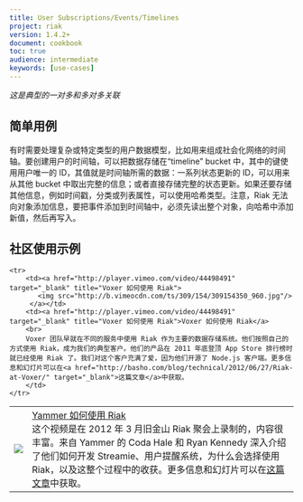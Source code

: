 ```yaml
---
title: User Subscriptions/Events/Timelines
project: riak
version: 1.4.2+
document: cookbook
toc: true
audience: intermediate
keywords: [use-cases]
---
```


*这是典型的一对多和多对多关联*

## 简单用例

有时需要处理复杂或特定类型的用户数据模型，比如用来组成社会化网络的时间轴。要创建用户的时间轴，可以把数据存储在“timeline” bucket 中，其中的键使用用户唯一的 ID，其值就是时间轴所需的数据：一系列状态更新的 ID，可以用来从其他 bucket 中取出完整的信息；或者直接存储完整的状态更新。如果还要存储其他信息，例如时间戳，分类或列表属性，可以使用哈希类型。注意，Riak 无法向对象添加信息，要把事件添加到时间轴中，必须先读出整个对象，向哈希中添加新值，然后再写入。

## 社区使用示例

<table class="links">
    <tr>
        <td><a href="http://player.vimeo.com/video/21598799" target="_blank" title="Yammer 如何使用 Riak">
           <img src="http://b.vimeocdn.com/ts/139/033/139033664_640.jpg"/>
         </a></td>
        <td><a href="http://player.vimeo.com/video/21598799" target="_blank" title="Yammer 如何使用 Riak">Yammer 如何使用 Riak</a>
        <br>
        这个视频是在 2012 年 3 月旧金山 Riak 聚会上录制的，内容很丰富。来自 Yammer 的 Coda Hale 和 Ryan Kennedy 深入介绍了他们如何开发 Streamie、用户提醒系统，为什么会选择使用 Riak，以及这整个过程中的收获。更多信息和幻灯片可以在<a href="http://basho.com/blog/technical/2011/03/28/Riak-and-Scala-at-Yammer/" target="_blank">这篇文章</a>中获取。
        </td>
    </tr>

    <tr>
        <td><a href="http://player.vimeo.com/video/44498491" target="_blank" title="Voxer 如何使用 Riak">
           <img src="http://b.vimeocdn.com/ts/309/154/309154350_960.jpg"/>
         </a></td>
        <td><a href="http://player.vimeo.com/video/44498491" target="_blank" title="Voxer 如何使用 Riak">Voxer 如何使用 Riak</a>
        <br>
        Voxer 团队早就在不同的服务中使用 Riak 作为主要的数据存储系统。他们按照自己的方式使用 Riak，成为我们的典型客户。他们的产品在 2011 年底登顶 App Store 排行榜时就已经使用 Riak 了。我们对这个客户充满了爱，因为他们开源了 Node.js 客户端。更多信息和幻灯片可以在<a href="http://basho.com/blog/technical/2012/06/27/Riak-at-Voxer/" target="_blank">这篇文章</a>中获取。
        </td>
    </tr>
</table>

